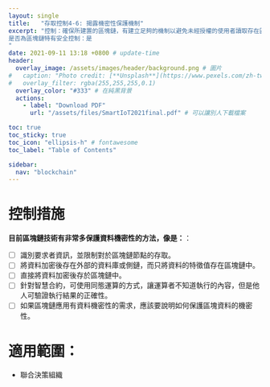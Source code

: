 ```yaml
---
layout: single
title:   "存取控制4-6: 揭露機密性保護機制"
excerpt: "控制：確保所建置的區塊鏈，有建立足夠的機制以避免未經授權的使用者讀取存在區塊內的交易資訊。<br><br>
是否為區塊鏈特有安全控制：是
" 
date: 2021-09-11 13:18 +0800 # update-time
header:
  overlay_image: /assets/images/header/background.png # 圖片
#   caption: "Photo credit: [**Unsplash**](https://www.pexels.com/zh-tw/search/earth/)" # 可以表示圖片來源
#   overlay_filter: rgba(255,255,255,0.1)
  overlay_color: "#333" # 在純黑背景
  actions:
    - label: "Download PDF"
      url: "/assets/files/SmartIoT2021final.pdf" # 可以讓別人下載檔案

toc: true
toc_sticky: true
toc_icon: "ellipsis-h" # fontawesome
toc_label: "Table of Contents"

sidebar:
  nav: "blockchain"
---
```



# 控制措施
**目前區塊鏈技術有非常多保護資料機密性的方法，像是：**：

- [ ] 識別要求者資訊，並限制對於區塊鏈節點的存取。
- [ ] 將資料加密後存在外部的資料庫或側鏈，而只將資料的特徵值存在區塊鏈中。
- [ ] 直接將資料加密後存於區塊鏈中。
- [ ] 針對智慧合約，可使用同態運算的方式，讓運算者不知道執行的內容，但是他人可驗證執行結果的正確性。
- [ ] 如果區塊鏈應用有資料機密性的需求，應該要說明如何保護區塊資料的機密性。

# 適用範圍：
- 聯合決策組織

